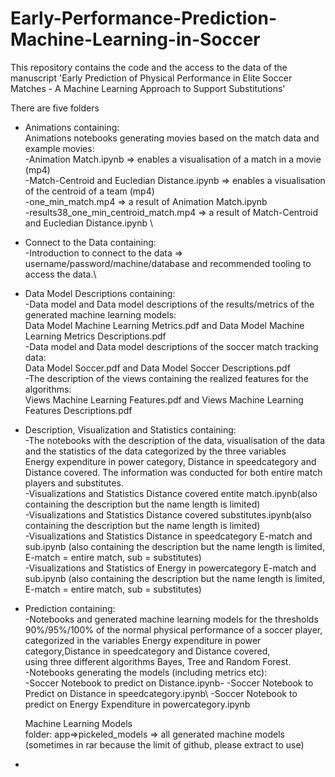 # Early-Performance-Prediction-Machine-Learning-in-Soccer
This repository contains the code and the access to the data of the manuscript 'Early Prediction of Physical Performance in Elite Soccer Matches - A Machine Learning Approach to Support 
Substitutions' 

There are five folders

- Animations containing:\
  Animations notebooks generating movies based on the match data and example movies:\
  -Animation Match.ipynb => enables a visualisation of a match in a movie (mp4)\
  -Match-Centroid and Eucledian Distance.ipynb => enables a visualisation of the centroid of a team (mp4)\
  -one_min_match.mp4 => a result of Animation Match.ipynb\
  -results38_one_min_centroid_match.mp4 => a result of Match-Centroid and Eucledian Distance.ipynb
\
- Connect to the Data containing:\
  -Introduction to connect to the data => username/password/machine/database and recommended tooling to access the data.\
  
- Data Model Descriptions containing:\
  -Data model and Data model descriptions of the results/metrics of the generated machine learning models:\
   Data Model Machine Learning Metrics.pdf and Data Model Machine Learning Metrics Descriptions.pdf\
  -Data model and Data model descriptions of the soccer match tracking data:\
   Data Model Soccer.pdf and Data Model Soccer Descriptions.pdf\
  -The description of the views containing the realized features for the algorithms:\
   Views Machine Learning Features.pdf and Views Machine Learning Features Descriptions.pdf 
   
- Description, Visualization and Statistics containing:\
  -The notebooks with the description of the data, visualisation of the data and the statistics of the data categorized by the three variables\
  Energy expenditure in power category, Distance in speedcategory and Distance covered. The information was conducted for both entire match players and substitutes.\
  -Visualizations and Statistics Distance covered entite match.ipynb(also containing the description but the name length is limited)\
  -Visualizations and Statistics Distance covered substitutes.ipynb(also containing the description but the name length is limited)\
  -Visualizations and Statistics Distance in speedcategory E-match and sub.ipynb (also containing the description but the name length is limited, E-match = entire match, sub = substitutes)\
  -Visualizations and Statistics of Energy in powercategory E-match and sub.ipynb (also containing the description but the name length is limited, E-match = entire match, sub = substitutes)
  
- Prediction containing:\
  -Notebooks and generated machine learning models for the thresholds 90%/95%/100% of the normal physical performance of a soccer player,\
  categorized in the variables Energy expenditure in power category,Distance in speedcategory and Distance covered,\
  using three different algorithms Bayes, Tree and Random Forest.\
  -Notebooks generating the models (including metrics etc):\
   -Soccer Notebook to predict on Distance.ipynb\-
   -Soccer Notebook to Predict on Distance in speedcategory.ipynb\ 
   -Soccer Notebook to predict on Energy Expenditure in powercategory.ipynb
  
  Machine Learning Models\
  folder: app=>pickeled_models => all generated machine models (sometimes in rar because the limit of github, please extract to use)
  
-
 

 
 


